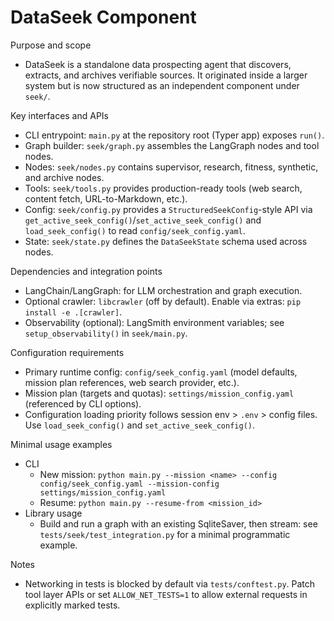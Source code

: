 # DataSeek Component

Purpose and scope
- DataSeek is a standalone data prospecting agent that discovers, extracts, and archives verifiable sources. It originated inside a larger system but is now structured as an independent component under `seek/`.

Key interfaces and APIs
- CLI entrypoint: `main.py` at the repository root (Typer app) exposes `run()`.
- Graph builder: `seek/graph.py` assembles the LangGraph nodes and tool nodes.
- Nodes: `seek/nodes.py` contains supervisor, research, fitness, synthetic, and archive nodes.
- Tools: `seek/tools.py` provides production-ready tools (web search, content fetch, URL-to-Markdown, etc.).
- Config: `seek/config.py` provides a `StructuredSeekConfig`-style API via `get_active_seek_config()`/`set_active_seek_config()` and `load_seek_config()` to read `config/seek_config.yaml`.
- State: `seek/state.py` defines the `DataSeekState` schema used across nodes.

Dependencies and integration points
- LangChain/LangGraph: for LLM orchestration and graph execution.
- Optional crawler: `libcrawler` (off by default). Enable via extras: `pip install -e .[crawler]`.
- Observability (optional): LangSmith environment variables; see `setup_observability()` in `seek/main.py`.

Configuration requirements
- Primary runtime config: `config/seek_config.yaml` (model defaults, mission plan references, web search provider, etc.).
- Mission plan (targets and quotas): `settings/mission_config.yaml` (referenced by CLI options).
- Configuration loading priority follows session env > `.env` > config files. Use `load_seek_config()` and `set_active_seek_config()`.

Minimal usage examples
- CLI
  - New mission: `python main.py --mission <name> --config config/seek_config.yaml --mission-config settings/mission_config.yaml`
  - Resume: `python main.py --resume-from <mission_id>`
- Library usage
  - Build and run a graph with an existing SqliteSaver, then stream: see `tests/seek/test_integration.py` for a minimal programmatic example.

Notes
- Networking in tests is blocked by default via `tests/conftest.py`. Patch tool layer APIs or set `ALLOW_NET_TESTS=1` to allow external requests in explicitly marked tests.
